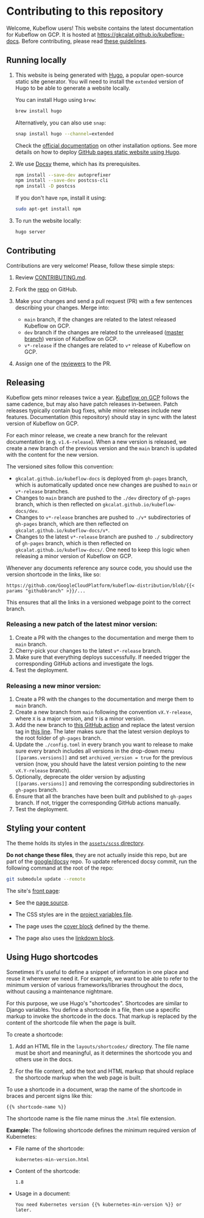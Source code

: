 # Contributing to this repository

Welcome, Kubeflow users! This website contains the latest documentation for Kubeflow on GCP. It is hosted at https://gkcalat.github.io/kubeflow-docs. 
Before contributing, please read [these guidelines](./CONTRIBUTING.md).

## Running locally

1. This website is being generated with [Hugo](https://gohugo.io/), a popular open-source static site generator. You will need to install the `extended` version of Hugo to be able to generate a website locally.

    You can install Hugo using `brew`:
    ```bash
    brew install hugo
    ```

    Alternatively, you can also use `snap`:
    ```bash
    snap install hugo --channel=extended
    ```

    Check the [official documentation](https://gohugo.io/getting-started/installing/) on other installation options. See more details on how to deploy [GitHub pages static website using Hugo](https://gohugo.io/hosting-and-deployment/hosting-on-github/).

1. We use [Docsy](https://github.com/google/docsy) theme, which has its prerequisites.

    ```bash
    npm install --save-dev autoprefixer
    npm install --save-dev postcss-cli
    npm install -D postcss
    ```
    If you don't have `npm`, install it using:
    ```bash
    sudo apt-get install npm
    ```

1. To run the website locally:

    ```bash
    hugo server
    ```

## Contributing

Contributions are very welcome! Please, follow these simple steps:

1. Review [CONTRIBUTING.md](https://github.com/googlestaging/kubeflow-gke-docs/blob/main/CONTRIBUTING.md).

1. Fork the [repo](https://github.com/gkcalat/kubeflow-docs) on GitHub.

1. Make your changes and send a pull request (PR) with a few sentences describing your changes. Merge into:
   * `main` branch, if the changes are related to the latest released Kubeflow on GCP.
   * `dev` branch if the changes are related to the unreleased ([master branch](https://github.com/GoogleCloudPlatform/kubeflow-distribution)) version of Kubeflow on GCP.
   * `v*-release` if the changes are related to `v*` release of Kubeflow on GCP.


1. Assign one of the [reviewers](https://github.com/kubeflow/website/edit/main/OWNERS.md) to the PR.

## Releasing

Kubeflow gets minor releases twice a year. [Kubeflow on GCP](https://github.com/GoogleCloudPlatform/kubeflow-distribution) follows the same cadence, but may also have patch releases in-between. Patch releases typically contain bug fixes, while minor releases include new features. Documentation (this repository) should stay in sync with the latest version of Kubeflow on GCP.

For each minor release, we create a new branch for the relevant documentation (e.g. `v1.6-release`). When a new version is released, we create a new branch of the previous version and the `main` branch is updated with the content for the new version.

The versioned sites follow this convention:

* `gkcalat.github.io/kubeflow-docs` is deployed from `gh-pages` branch, which is automatically updated once new changes are pushed to `main` or `v*-release` branches.
* Changes to `main` branch are pushed to the `./dev` directory of `gh-pages` branch, which is then reflected on `gkcalat.github.io/kubeflow-docs/dev`.
* Changes to `v*-release` branches are pushed to `./v*` subdirectories of `gh-pages` branch, which are then reflected on `gkcalat.github.io/kubeflow-docs/v*`.
* Changes to the latest `v*-release` branch are pushed to `./` subdirectory of `gh-pages` branch, which is then reflected on `gkcalat.github.io/kubeflow-docs/`. One need to keep this logic when releasing a minor version of Kubeflow on GCP.

Whenever any documents reference any source code, you should use the version shortcode in the links, like so:

```
https://github.com/GoogleCloudPlatform/kubeflow-distribution/blob/{{< params "githubbranch" >}}/...
```

This ensures that all the links in a versioned webpage point to the correct branch.

### Releasing a new patch of the latest minor version:

1. Create a PR with the changes to the documentation and merge them to `main` branch.
2. Cherry-pick your changes to the latest `v*-release` branch.
3. Make sure that everything deploys successfully. If needed trigger the corresponding GitHub actions and investigate the logs.
4. Test the deployment.

### Releasing a new minor version:

1. Create a PR with the changes to the documentation and merge them to `main` branch.
2. Create a new branch from `main` following the convention `vX.Y-release`, where `X` is a major version, and `Y` is a minor version.
3. Add the new branch to [this GitHub action](.github/workflows/hugo-build-deploy-on-push.yml#L6) and replace the latest version tag in [this line](.github/workflows/hugo-build-deploy-on-push.yml#L56). The later makes sure that the latest version deploys to the root folder of `gh-pages` branch.
4. Update the `./config.toml` in every branch you want to release to make sure every branch includes all versions in the drop-down menu `[[params.versions]]` and set `archived_version = true` for the previous version (now, you should have the latest version pointing to the new `vX.Y-release` branch).
5. Optionally, deprecate the older version by adjusting `[[params.versions]]` and removing the corresponding subdirectories in `gh-pages` branch.
6. Ensure that all the branches have been built and published to `gh-pages` branch. If not, trigger the corresponding GitHub actions manually.
7. Test the deployment.

## Styling your content

The theme holds its styles in the [`assets/scss` directory](https://github.com/gkcalat/kubeflow-docs/tree/main/themes/docsy/assets/scss).

**Do not change these files**, they are not actually inside this repo, but are part of the [google/docsy](https://github.com/google/docsy) repo. To update referenced docsy commit, run the following command at the root of the repo:

```bash
git submodule update --remote
```

The site's [front page](https://gkcalat.github.io/kubeflow-docs):

* See the [page source](https://github.com/gkcalat/kubeflow-docs/blob/main/content/en/_index.html).

* The CSS styles are in the [project variables file](https://github.com/gkcalat/kubeflow-docs/blob/main/assets/scss/_variables_project.scss).

* The page uses the [cover block](https://www.docsy.dev/docs/adding-content/shortcodes/#blocks-cover) defined by the theme.

* The page also uses the [linkdown block](https://www.docsy.dev/docs/adding-content/shortcodes/#blocks-link-down).

## Using Hugo shortcodes

Sometimes it's useful to define a snippet of information in one place and reuse it wherever we need it. 
For example, we want to be able to refer to the minimum version of various frameworks/libraries throughout the docs, 
without causing a maintenance nightmare.

For this purpose, we use Hugo's "shortcodes". 
Shortcodes are similar to Django variables. You define a shortcode in a file, then use a specific markup 
to invoke the shortcode in the docs. That markup is replaced by the content of the shortcode file when the page is built.

To create a shortcode:

1. Add an HTML file in the `layouts/shortcodes/` directory. 
   The file name must be short and meaningful, as it determines the shortcode you and others use in the docs.

1. For the file content, add the text and HTML markup that should replace the shortcode markup when the web page is built.

To use a shortcode in a document, wrap the name of the shortcode in braces and percent signs like this:

  ```
  {{% shortcode-name %}}
  ```

The shortcode name is the file name minus the `.html` file extension.

**Example:** The following shortcode defines the minimum required version of Kubernetes:

* File name of the shortcode:

  ```
  kubernetes-min-version.html
  ```

* Content of the shortcode:

  ```
  1.8
  ```

* Usage in a document:

  ```
  You need Kubernetes version {{% kubernetes-min-version %}} or later.
  ```
